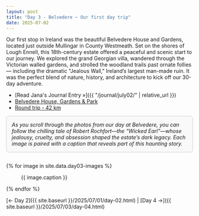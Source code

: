 ```yaml
---
layout: post
title: "Day 3 - Belvedere ~ Our first day trip"
date: 2025-07-02
---
```

Our first stop in Ireland was the beautiful Belvedere House and Gardens, located just outside Mullingar in County Westmeath. Set on the shores of Lough Ennell, this 18th-century estate offered a peaceful and scenic start to our journey. We explored the grand Georgian villa, wandered through the Victorian walled gardens, and strolled the woodland trails past ornate follies — including the dramatic "Jealous Wall," Ireland’s largest man-made ruin. It was the perfect blend of nature, history, and architecture to kick off our 30-day adventure.

- [Read Jana's Journal Entry »]({{ "/journal/july02/" | relative_url }})
- [Belvedere House, Gardens & Park](https://belvedere-house.ie/)
- [Round trip - 42 km](https://www.google.com/maps/dir/Weir's+Bar+%26+Restaurant,+Multy,+Mullingar,+Co.+Westmeath,+N91+T9WY/Belvedere+House+Gardens+%26+Park,+Belvedere+House,+Belvidere,+Mullingar,+County+Westmeath/@53.5499987,-7.5104429,26945m/data=!3m2!1e3!4b1!4m14!4m13!1m5!1m1!1s0x485dc269aa52fa1b:0xf847b3467fe9ee47!2m2!1d-7.3907611!2d53.6246435!1m5!1m1!1s0x485dbfa95108ed51:0x37f0c45b26731544!2m2!1d-7.3688373!2d53.4773383!3e0?entry=ttu&g_ep=EgoyMDI1MDcxMy4wIKXMDSoASAFQAw%3D%3D) 

<div style="border: 1px solid #ccc; padding: 1em; border-radius: 6px; background: #f9f9f9; margin-bottom: 2em;">
  <em>As you scroll through the photos from our day at Belvedere, you can follow the chilling tale of Robert Rochfort—the “Wicked Earl”—whose jealousy, cruelty, and obsession shaped the estate’s dark legacy. Each image is paired with a caption that reveals part of this haunting story.</em>
</div>

{% for image in site.data.day03-images %}
<figure>
  <img src="{{ site.baseurl }}{{ image.src }}" alt="">
  <figcaption>{{ image.caption }}</figcaption>
</figure>
{% endfor %}

[← Day 2]({{ site.baseurl }}/2025/07/01/day-02.html) | [Day 4 →]({{ site.baseurl }}/2025/07/03/day-04.html)
